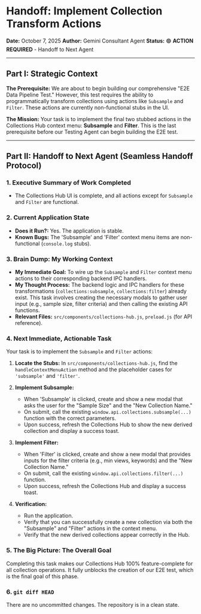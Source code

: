 # Handoff: Implement Collection Transform Actions

**Date:** October 7, 2025
**Author:** Gemini Consultant Agent
**Status:** 🟢 **ACTION REQUIRED** - Handoff to Next Agent

---

## Part I: Strategic Context

**The Prerequisite:** We are about to begin building our comprehensive "E2E Data Pipeline Test." However, this test requires the ability to programmatically transform collections using actions like `Subsample` and `Filter`. These actions are currently non-functional stubs in the UI.

**The Mission:** Your task is to implement the final two stubbed actions in the Collections Hub context menu: **Subsample** and **Filter**. This is the last prerequisite before our Testing Agent can begin building the E2E test.

---

## Part II: Handoff to Next Agent (Seamless Handoff Protocol)

### 1. Executive Summary of Work Completed

-   The Collections Hub UI is complete, and all actions except for `Subsample` and `Filter` are functional.

### 2. Current Application State

-   **Does it Run?:** Yes. The application is stable.
-   **Known Bugs:** The 'Subsample' and 'Filter' context menu items are non-functional (`console.log` stubs).

### 3. Brain Dump: My Working Context

-   **My Immediate Goal:** To wire up the `Subsample` and `Filter` context menu actions to their corresponding backend IPC handlers.
-   **My Thought Process:** The backend logic and IPC handlers for these transformations (`collections:subsample`, `collections:filter`) already exist. This task involves creating the necessary modals to gather user input (e.g., sample size, filter criteria) and then calling the existing API functions.
-   **Relevant Files:** `src/components/collections-hub.js`, `preload.js` (for API reference).

### 4. Next Immediate, Actionable Task

Your task is to implement the `Subsample` and `Filter` actions:

1.  **Locate the Stubs:** In `src/components/collections-hub.js`, find the `handleContextMenuAction` method and the placeholder cases for `'subsample'` and `'filter'`.

2.  **Implement Subsample:**
    -   When 'Subsample' is clicked, create and show a new modal that asks the user for the "Sample Size" and the "New Collection Name."
    -   On submit, call the existing `window.api.collections.subsample(...)` function with the correct parameters.
    -   Upon success, refresh the Collections Hub to show the new derived collection and display a success toast.

3.  **Implement Filter:**
    -   When 'Filter' is clicked, create and show a new modal that provides inputs for the filter criteria (e.g., min views, keywords) and the "New Collection Name."
    -   On submit, call the existing `window.api.collections.filter(...)` function.
    -   Upon success, refresh the Collections Hub and display a success toast.

4.  **Verification:**
    -   Run the application.
    -   Verify that you can successfully create a new collection via both the "Subsample" and "Filter" actions in the context menu.
    -   Verify that the new derived collections appear correctly in the Hub.

### 5. The Big Picture: The Overall Goal

Completing this task makes our Collections Hub 100% feature-complete for all collection operations. It fully unblocks the creation of our E2E test, which is the final goal of this phase.

### 6. `git diff HEAD`

There are no uncommitted changes. The repository is in a clean state.
